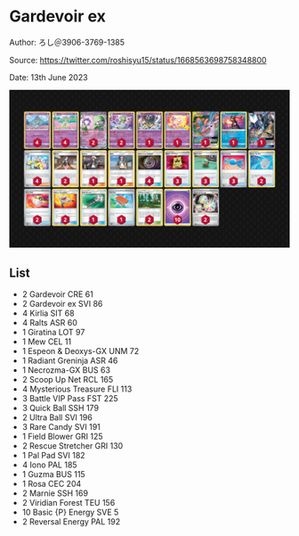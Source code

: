 # Gardevoir ex

Author: ろし＠3906-3769-1385

Source: <https://twitter.com/roshisyu15/status/1668563698758348800>

Date: 13th June 2023

![decklist](../../images/PAL/Gardevoir%20ex/1-%20Gardevoir%20ex.png)

## List

* 2 Gardevoir CRE 61
* 2 Gardevoir ex SVI 86
* 4 Kirlia SIT 68
* 4 Ralts ASR 60
* 1 Giratina LOT 97
* 1 Mew CEL 11
* 1 Espeon & Deoxys-GX UNM 72
* 1 Radiant Greninja ASR 46
* 1 Necrozma-GX BUS 63
* 2 Scoop Up Net RCL 165
* 4 Mysterious Treasure FLI 113
* 3 Battle VIP Pass FST 225
* 3 Quick Ball SSH 179
* 2 Ultra Ball SVI 196
* 3 Rare Candy SVI 191
* 1 Field Blower GRI 125
* 2 Rescue Stretcher GRI 130
* 1 Pal Pad SVI 182
* 4 Iono PAL 185
* 1 Guzma BUS 115
* 1 Rosa CEC 204
* 2 Marnie SSH 169
* 2 Viridian Forest TEU 156
* 10 Basic {P} Energy SVE 5
* 2 Reversal Energy PAL 192
